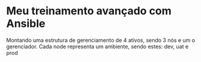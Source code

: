 # Meu treinamento avançado com Ansible

Montando uma estrutura de gerenciamento de 4 ativos, sendo 3 nós e um o gerenciador. Cada node representa um ambiente, sendo estes: dev, uat e prod

